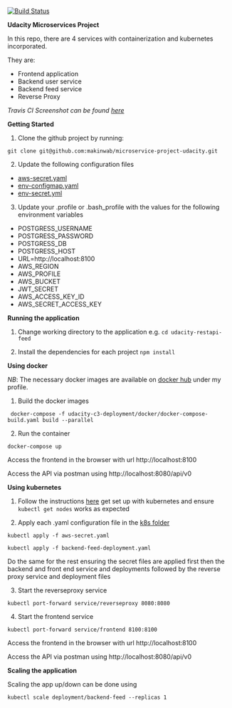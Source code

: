 [![Build Status](https://travis-ci.com/makinwab/microservice-project-udacity.svg?branch=master)](https://travis-ci.com/makinwab/microservice-project-udacity)

**Udacity Microservices Project**

In this repo, there are 4 services with containerization and kubernetes incorporated. 

They are:
- Frontend application
- Backend user service
- Backend feed service
- Reverse Proxy

*Travis CI Screenshot can be found [here](https://github.com/makinwab/microservice-project-udacity/blob/master/travis-ci.com_makinwab_microservice-project-udacity_builds_139042483.png)*

**Getting Started**

1. Clone the github project by running:

```
git clone git@github.com:makinwab/microservice-project-udacity.git
```

2. Update the following configuration files
- [aws-secret.yaml](https://github.com/makinwab/microservice-project-udacity/blob/master/udacity-c3-deployment/k8s/aws-secret.yaml)
- [env-configmap.yaml](https://github.com/makinwab/microservice-project-udacity/blob/master/udacity-c3-deployment/k8s/env-configmap.yaml)
- [env-secret.yml](https://github.com/makinwab/microservice-project-udacity/blob/master/udacity-c3-deployment/k8s/env-secret.yaml)


3. Update your .profile or .bash_profile with the values for the following environment variables
  - POSTGRESS_USERNAME 
  - POSTGRESS_PASSWORD
  - POSTGRESS_DB
  - POSTGRESS_HOST
  - URL=http://localhost:8100
  - AWS_REGION
  - AWS_PROFILE
  - AWS_BUCKET
  - JWT_SECRET
  - AWS_ACCESS_KEY_ID
  - AWS_SECRET_ACCESS_KEY

**Running the application**

1. Change working directory to the application e.g. `cd udacity-restapi-feed`

2. Install the dependencies for each project  `npm install` 


****Using docker****

*NB*: The necessary docker images are available on [docker hub](https://hub.docker.com/u/makinwa37) under my profile.

1. Build the docker images

` docker-compose -f udacity-c3-deployment/docker/docker-compose-build.yaml build --parallel`

2. Run the container

`docker-compose up`

Access the frontend in the browser with url http://localhost:8100

Access the API via postman using http://localhost:8080/api/v0


**Using kubernetes**

1. Follow the instructions [here](https://github.com/weaveworks/eksctl) get set up with kubernetes and ensure `kubectl get nodes` works as expected

2. Apply each .yaml configuration file in the [k8s folder](https://github.com/makinwab/microservice-project-udacity/tree/master/udacity-c3-deployment/k8s)
   
`kubectl apply -f aws-secret.yaml`

`kubectl apply -f backend-feed-deployment.yaml`

Do the same for the rest ensuring the secret files are applied first then the backend and front end service and deployments followed by the reverse proxy service and deployment files

3. Start the reverseproxy service 

`kubectl port-forward service/reverseproxy 8080:8080`

4. Start the frontend service 

`kubectl port-forward service/frontend 8100:8100`

Access the frontend in the browser with url http://localhost:8100

Access the API via postman using http://localhost:8080/api/v0


**Scaling the application**

Scaling the app up/down can be done using

`kubectl scale deployment/backend-feed --replicas 1` 